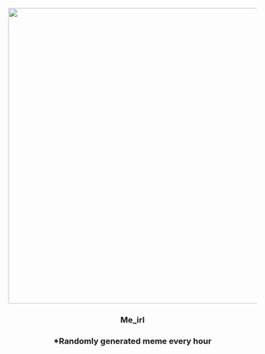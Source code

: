 <p align="center">
        <img src="https://i.redd.it/mnk9a03g81d91.jpg" width="600" height="600">
        </p>
        <h3 align="center">Me_irl</h3>
        <h3 align="center">*Randomly generated meme every hour</h3>
    